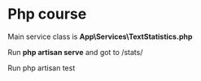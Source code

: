 # Php course

Main service class is **App\Services\TextStatistics.php**

Run **php artisan serve** and got to /stats/

Run php artisan test
